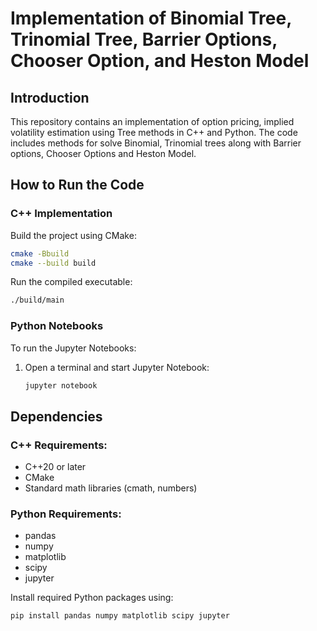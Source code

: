 # **Implementation of Binomial Tree, Trinomial Tree, Barrier Options, Chooser Option, and Heston Model**

## **Introduction**

This repository contains an implementation of option pricing, implied volatility estimation using Tree methods in C++ and Python. The code includes methods for solve Binomial, Trinomial trees along with Barrier options, Chooser Options and Heston Model.

## **How to Run the Code**

### **C++ Implementation**

Build the project using CMake:

```sh
cmake -Bbuild
cmake --build build
```

Run the compiled executable:

```sh
./build/main
```

### **Python Notebooks**

To run the Jupyter Notebooks:

1. Open a terminal and start Jupyter Notebook:
   ```sh
   jupyter notebook
   ```

## **Dependencies**

### **C++ Requirements:**

- C++20 or later
- CMake
- Standard math libraries (cmath, numbers)

### **Python Requirements:**

- pandas
- numpy
- matplotlib
- scipy
- jupyter

Install required Python packages using:

```sh
pip install pandas numpy matplotlib scipy jupyter
```
